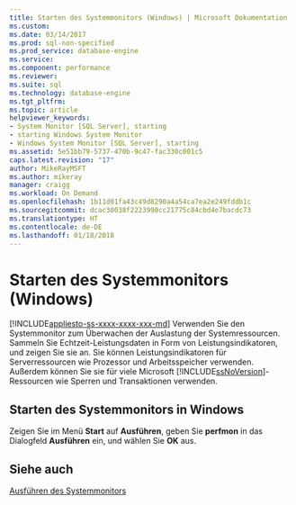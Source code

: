```yaml
---
title: Starten des Systemmonitors (Windows) | Microsoft Dokumentation
ms.custom: 
ms.date: 03/14/2017
ms.prod: sql-non-specified
ms.prod_service: database-engine
ms.service: 
ms.component: performance
ms.reviewer: 
ms.suite: sql
ms.technology: database-engine
ms.tgt_pltfrm: 
ms.topic: article
helpviewer_keywords:
- System Monitor [SQL Server], starting
- starting Windows System Monitor
- Windows System Monitor [SQL Server], starting
ms.assetid: 5e51bb79-5737-470b-9c47-fac330c001c5
caps.latest.revision: "17"
author: MikeRayMSFT
ms.author: mikeray
manager: craigg
ms.workload: On Demand
ms.openlocfilehash: 1b11d01fa43c49d8290a4a54ca7ea2e249fddb1c
ms.sourcegitcommit: dcac30038f2223990cc21775c84cbd4e7bacdc73
ms.translationtype: HT
ms.contentlocale: de-DE
ms.lasthandoff: 01/18/2018
---
```

# <a name="start-system-monitor-windows"></a>Starten des Systemmonitors (Windows)
[!INCLUDE[appliesto-ss-xxxx-xxxx-xxx-md](../../includes/appliesto-ss-xxxx-xxxx-xxx-md.md)] Verwenden Sie den Systemmonitor zum Überwachen der Auslastung der Systemressourcen. Sammeln Sie Echtzeit-Leistungsdaten in Form von Leistungsindikatoren, und zeigen Sie sie an. Sie können Leistungsindikatoren für Serverressourcen wie Prozessor und Arbeitsspeicher verwenden. Außerdem können Sie sie für viele Microsoft [!INCLUDE[ssNoVersion](../../includes/ssnoversion-md.md)]-Ressourcen wie Sperren und Transaktionen verwenden.  
  
## <a name="start-system-monitor-in-windows"></a>Starten des Systemmonitors in Windows  
  
Zeigen Sie im Menü **Start** auf **Ausführen**, geben Sie **perfmon** in das Dialogfeld **Ausführen** ein, und wählen Sie **OK** aus.  
  
## <a name="see-also"></a>Siehe auch  
 [Ausführen des Systemmonitors](../../relational-databases/performance-monitor/run-system-monitor.md)  
  
  
